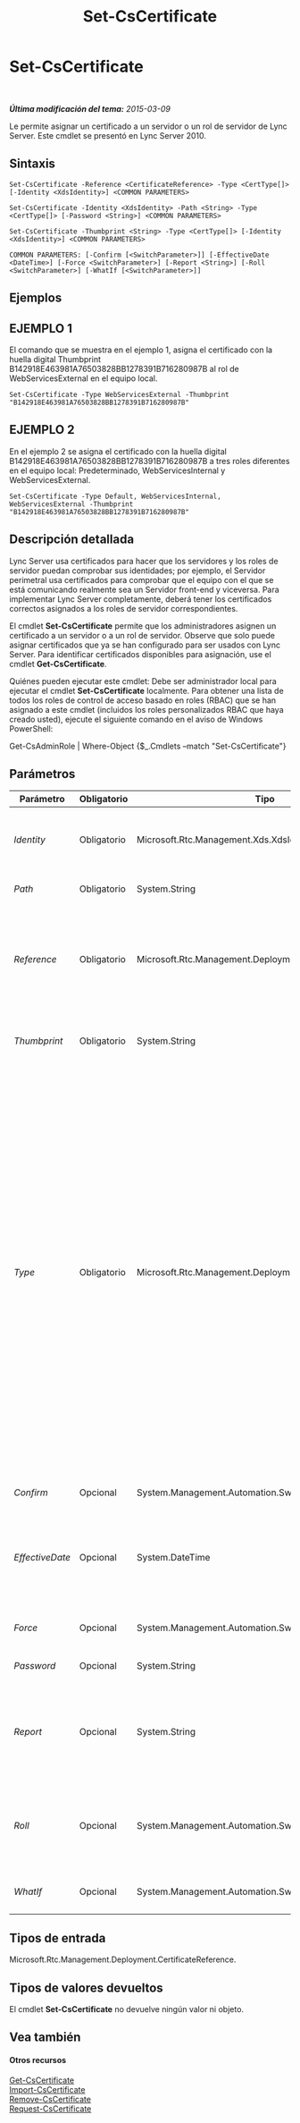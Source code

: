 ﻿---
title: Set-CsCertificate
TOCTitle: Set-CsCertificate
ms:assetid: 6da0be05-b257-4258-9d6d-7ddf283f1038
ms:mtpsurl: https://technet.microsoft.com/es-es/library/Gg398518(v=OCS.15)
ms:contentKeyID: 48275629
ms.date: 01/07/2017
mtps_version: v=OCS.15
ms.translationtype: HT
---

# Set-CsCertificate

 

_**Última modificación del tema:** 2015-03-09_

Le permite asignar un certificado a un servidor o un rol de servidor de Lync Server. Este cmdlet se presentó en Lync Server 2010.

## Sintaxis

    Set-CsCertificate -Reference <CertificateReference> -Type <CertType[]> [-Identity <XdsIdentity>] <COMMON PARAMETERS>

    Set-CsCertificate -Identity <XdsIdentity> -Path <String> -Type <CertType[]> [-Password <String>] <COMMON PARAMETERS>

    Set-CsCertificate -Thumbprint <String> -Type <CertType[]> [-Identity <XdsIdentity>] <COMMON PARAMETERS>

    COMMON PARAMETERS: [-Confirm [<SwitchParameter>]] [-EffectiveDate <DateTime>] [-Force <SwitchParameter>] [-Report <String>] [-Roll <SwitchParameter>] [-WhatIf [<SwitchParameter>]]

## Ejemplos

## EJEMPLO 1

El comando que se muestra en el ejemplo 1, asigna el certificado con la huella digital Thumbprint B142918E463981A76503828BB1278391B716280987B al rol de WebServicesExternal en el equipo local.

    Set-CsCertificate -Type WebServicesExternal -Thumbprint "B142918E463981A76503828BB1278391B716280987B"

## EJEMPLO 2

En el ejemplo 2 se asigna el certificado con la huella digital B142918E463981A76503828BB1278391B716280987B a tres roles diferentes en el equipo local: Predeterminado, WebServicesInternal y WebServicesExternal.

    Set-CsCertificate -Type Default, WebServicesInternal, WebServicesExternal -Thumbprint "B142918E463981A76503828BB1278391B716280987B"

## Descripción detallada

Lync Server usa certificados para hacer que los servidores y los roles de servidor puedan comprobar sus identidades; por ejemplo, el Servidor perimetral usa certificados para comprobar que el equipo con el que se está comunicando realmente sea un Servidor front-end y viceversa. Para implementar Lync Server completamente, deberá tener los certificados correctos asignados a los roles de servidor correspondientes.

El cmdlet **Set-CsCertificate** permite que los administradores asignen un certificado a un servidor o a un rol de servidor. Observe que solo puede asignar certificados que ya se han configurado para ser usados con Lync Server. Para identificar certificados disponibles para asignación, use el cmdlet **Get-CsCertificate**.

Quiénes pueden ejecutar este cmdlet: Debe ser administrador local para ejecutar el cmdlet **Set-CsCertificate** localmente. Para obtener una lista de todos los roles de control de acceso basado en roles (RBAC) que se han asignado a este cmdlet (incluidos los roles personalizados RBAC que haya creado usted), ejecute el siguiente comando en el aviso de Windows PowerShell:

Get-CsAdminRole | Where-Object {$\_.Cmdlets –match "Set-CsCertificate"}

## Parámetros


<table>
<colgroup>
<col style="width: 25%" />
<col style="width: 25%" />
<col style="width: 25%" />
<col style="width: 25%" />
</colgroup>
<thead>
<tr class="header">
<th>Parámetro</th>
<th>Obligatorio</th>
<th>Tipo</th>
<th>Descripción</th>
</tr>
</thead>
<tbody>
<tr class="odd">
<td><p><em>Identity</em></p></td>
<td><p>Obligatorio</p></td>
<td><p>Microsoft.Rtc.Management.Xds.XdsIdentity</p></td>
<td><p>Cuando se establece en Global, habilita el certificado para que funcione en el ámbito global. Los certificados globales se copiarán y distribuirán automáticamente en los equipos adecuados.</p></td>
</tr>
<tr class="even">
<td><p><em>Path</em></p></td>
<td><p>Obligatorio</p></td>
<td><p>System.String</p></td>
<td><p>Ruta de acceso completa al archivo de certificado .PFX.</p></td>
</tr>
<tr class="odd">
<td><p><em>Reference</em></p></td>
<td><p>Obligatorio</p></td>
<td><p>Microsoft.Rtc.Management.Deployment.CertificateReference</p></td>
<td><p>Objeto que hace referencia a un certificado configurado para ser usado con Lync Server. El comando siguiente devuelve una referencia a objeto (la variable $x) que representa un certificado con la huella digital B142918E463981A76503828BB1278391B716280987B:</p>
<p>$x = Get-CsCertificate | Where-Object {$_.Thumbprint –eq &quot;B142918E463981A76503828BB1278391B716280987B&quot;.</p></td>
</tr>
<tr class="even">
<td><p><em>Thumbprint</em></p></td>
<td><p>Obligatorio</p></td>
<td><p>System.String</p></td>
<td><p>Identificador único para el certificado. La huella digital de un certificado se parece a esto: B142918E463981A76503828BB1278391B716280987B.</p></td>
</tr>
<tr class="odd">
<td><p><em>Type</em></p></td>
<td><p>Obligatorio</p></td>
<td><p>Microsoft.Rtc.Management.Deployment.CertType[]</p></td>
<td><p>Tipo de certificado asignado. Entre los tipos de certificados se incluyen, sin limitaciones, los siguientes:</p>
<p>AccessEdgeExternal</p>
<p>AudioVideoAuthentication</p>
<p>DataEdgeExternal</p>
<p>Default</p>
<p>External</p>
<p>Internal</p>
<p>iPhoneAPNService</p>
<p>iPadAPNService</p>
<p>MPNService</p>
<p>PICWebService (solo Microsoft Lync Online 2010)</p>
<p>ProvisionService (solo Microsoft Lync Online 2010)</p>
<p>WebServicesExternal</p>
<p>WebServicesInternal</p>
<p>WsFedTokenTransfer</p>
<p>Por ejemplo, esta sintaxis asigna el certificado Default: -Type Default.</p>
<p>Puede especificar varios tipos en un único comando al separar los tipos de certificados con comas:</p>
<p>-Type Internal,External,Default</p></td>
</tr>
<tr class="even">
<td><p><em>Confirm</em></p></td>
<td><p>Opcional</p></td>
<td><p>System.Management.Automation.SwitchParameter</p></td>
<td><p>Se le pedirá confirmación antes de ejecutar el comando.</p></td>
</tr>
<tr class="odd">
<td><p><em>EffectiveDate</em></p></td>
<td><p>Opcional</p></td>
<td><p>System.DateTime</p></td>
<td><p>Fecha y hora en que se usó el certificado por primera vez. Por ejemplo, para configurar un certificado para que se use por primera vez a las 8:00 del 31/07/2012, use esta sintaxis en un servidor que se ejecute con una configuración regional Inglés (Estados Unidos):</p>
<p>-EffectiveTime &quot;7/31/2012 8:00 AM&quot;</p></td>
</tr>
<tr class="even">
<td><p><em>Force</em></p></td>
<td><p>Opcional</p></td>
<td><p>System.Management.Automation.SwitchParameter</p></td>
<td><p>Evita que se muestre cualquier mensaje de error no grave que pueda surgir cuando se ejecuta el comando.</p></td>
</tr>
<tr class="odd">
<td><p><em>Password</em></p></td>
<td><p>Opcional</p></td>
<td><p>System.String</p></td>
<td><p>Contraseña del certificado.</p></td>
</tr>
<tr class="even">
<td><p><em>Report</em></p></td>
<td><p>Opcional</p></td>
<td><p>System.String</p></td>
<td><p>Permite registrar información detallada sobre los procedimientos llevados a cabo por el cmdlet <strong>Set-CsCertificate</strong>. El valor de parámetro debe ser la ruta completa al archivo HTML que se debe generar; por ejemplo: -Report C:\Registros\Certificates.html. Si el archivo especificado ya existe, se sobrescribirá automáticamente con la nueva información.</p></td>
</tr>
<tr class="odd">
<td><p><em>Roll</em></p></td>
<td><p>Opcional</p></td>
<td><p>System.Management.Automation.SwitchParameter</p></td>
<td><p>Le permite actualizar el certificado en cuestión a la fecha y hora especificadas en el parámetro EffectiveDate. Esta hora y esta fecha indican el momento en que el nuevo certificado pasará a ser el certificado principal. Tenga en cuenta que el comando dará error si especifica el parámetro Roll sin incluir el parámetro EffectiveDate.</p></td>
</tr>
<tr class="even">
<td><p><em>WhatIf</em></p></td>
<td><p>Opcional</p></td>
<td><p>System.Management.Automation.SwitchParameter</p></td>
<td><p>Describe qué sucedería si se ejecutara el comando sin ejecutarlo realmente.</p></td>
</tr>
</tbody>
</table>


## Tipos de entrada

Microsoft.Rtc.Management.Deployment.CertificateReference.

## Tipos de valores devueltos

El cmdlet **Set-CsCertificate** no devuelve ningún valor ni objeto.

## Vea también

#### Otros recursos

[Get-CsCertificate](get-cscertificate.md)  
[Import-CsCertificate](import-cscertificate.md)  
[Remove-CsCertificate](remove-cscertificate.md)  
[Request-CsCertificate](request-cscertificate.md)

